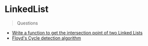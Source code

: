 # LinkedList
> Questions
* [Write a function to get the intersection point of two Linked Lists](https://www.geeksforgeeks.org/write-a-function-to-get-the-intersection-point-of-two-linked-lists/)
* [Floyd's Cycle detection algorithm](https://cs.stackexchange.com/questions/10360/floyds-cycle-detection-algorithm-determining-the-starting-point-of-cycle/90990)
